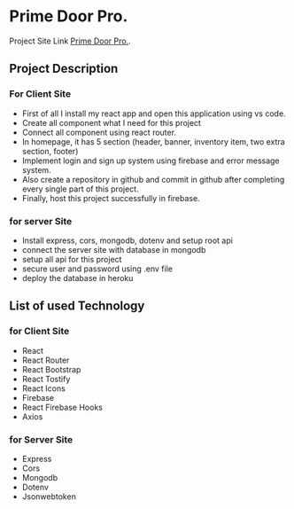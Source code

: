 # Prime Door Pro.

Project Site Link [Prime Door Pro.](https://tiles-warehouse-management.web.app/).

## Project Description

### For Client Site
* First of all I install my react app and open this application using vs code.
* Create all component what I need for this project
* Connect all component using react router.
* In homepage, it has 5 section (header, banner, inventory item, two extra section, footer)
* Implement login and sign up system using firebase and error message system.
* Also create a repository in github and commit in github after completing every single part of this project.
* Finally, host this project successfully in firebase.

### for server Site
* Install express, cors, mongodb, dotenv and setup root api
* connect the server site with database in mongodb
* setup all api for this project
* secure user and password using .env file
* deploy the database in heroku

 ## List of used Technology
  
  ### for Client Site 
  * React
  * React Router
  * React Bootstrap
  * React Tostify
  * React Icons
  * Firebase
  * React Firebase Hooks
  * Axios

  ### for Server Site
  * Express
  * Cors
  * Mongodb
  * Dotenv
  * Jsonwebtoken
  
